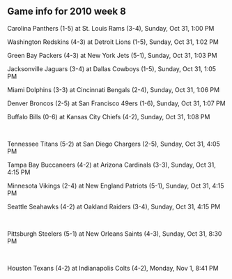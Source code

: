 ## Game info for 2010 week 8
Carolina Panthers (1-5) at St. Louis Rams (3-4), Sunday, Oct 31, 1:00 PM

Washington Redskins (4-3) at Detroit Lions (1-5), Sunday, Oct 31, 1:02 PM

Green Bay Packers (4-3) at New York Jets (5-1), Sunday, Oct 31, 1:03 PM

Jacksonville Jaguars (3-4) at Dallas Cowboys (1-5), Sunday, Oct 31, 1:05 PM

Miami Dolphins (3-3) at Cincinnati Bengals (2-4), Sunday, Oct 31, 1:06 PM

Denver Broncos (2-5) at San Francisco 49ers (1-6), Sunday, Oct 31, 1:07 PM

Buffalo Bills (0-6) at Kansas City Chiefs (4-2), Sunday, Oct 31, 1:08 PM


<br/>

Tennessee Titans (5-2) at San Diego Chargers (2-5), Sunday, Oct 31, 4:05 PM

Tampa Bay Buccaneers (4-2) at Arizona Cardinals (3-3), Sunday, Oct 31, 4:15 PM

Minnesota Vikings (2-4) at New England Patriots (5-1), Sunday, Oct 31, 4:15 PM

Seattle Seahawks (4-2) at Oakland Raiders (3-4), Sunday, Oct 31, 4:15 PM


<br/>

Pittsburgh Steelers (5-1) at New Orleans Saints (4-3), Sunday, Oct 31, 8:30 PM


<br/>

Houston Texans (4-2) at Indianapolis Colts (4-2), Monday, Nov 1, 8:41 PM

